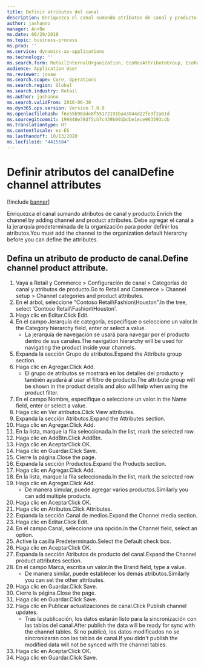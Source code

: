 ```yaml
---
title: Definir atributos del canal
description: Enriquezca el canal sumando atributos de canal y producto.
author: jashanno
manager: AnnBe
ms.date: 08/29/2018
ms.topic: business-process
ms.prod: ''
ms.service: dynamics-ax-applications
ms.technology: ''
ms.search.form: RetailInternalOrganization, EcoResAttributeGroup, EcoResAttributeGroupAttribute, RetailAddChannelItems, RetailCatalogProductAttributeValue, RetailMedia
audience: Application User
ms.reviewer: josaw
ms.search.scope: Core, Operations
ms.search.region: Global
ms.search.industry: Retail
ms.author: jashanno
ms.search.validFrom: 2016-06-30
ms.dyn365.ops.version: Version 7.0.0
ms.openlocfilehash: f6e55b98dde8f55172191ba43044d22fe3f2a61d
ms.sourcegitcommit: 199848e78df5cb7c439b001bdbe1ece963593cdb
ms.translationtype: HT
ms.contentlocale: es-ES
ms.lasthandoff: 10/13/2020
ms.locfileid: "4415584"
---
```

# <a name="define-channel-attributes"></a><span data-ttu-id="a5642-103">Definir atributos del canal</span><span class="sxs-lookup"><span data-stu-id="a5642-103">Define channel attributes</span></span>

[!include [banner](../includes/banner.md)]

<span data-ttu-id="a5642-104">Enriquezca el canal sumando atributos de canal y producto.</span><span class="sxs-lookup"><span data-stu-id="a5642-104">Enrich the channel by adding channel and product attributes.</span></span> <span data-ttu-id="a5642-105">Debe agregar el canal a la jerarquía predeterminada de la organización para poder definir los atributos.</span><span class="sxs-lookup"><span data-stu-id="a5642-105">You must add the channel to the organization default hierarchy before you can define the attributes.</span></span>


## <a name="define-channel-product-attribute"></a><span data-ttu-id="a5642-106">Defina un atributo de producto de canal.</span><span class="sxs-lookup"><span data-stu-id="a5642-106">Define channel product attribute.</span></span>
1. <span data-ttu-id="a5642-107">Vaya a Retail y Commerce > Configuración de canal > Categorías de canal y atributos de producto.</span><span class="sxs-lookup"><span data-stu-id="a5642-107">Go to Retail and Commerce > Channel setup > Channel categories and product attributes.</span></span>
2. <span data-ttu-id="a5642-108">En el árbol, seleccione "Contoso Retail\Fashion\Houston".</span><span class="sxs-lookup"><span data-stu-id="a5642-108">In the tree, select 'Contoso Retail\Fashion\Houston'.</span></span>
3. <span data-ttu-id="a5642-109">Haga clic en Editar.</span><span class="sxs-lookup"><span data-stu-id="a5642-109">Click Edit.</span></span>
4. <span data-ttu-id="a5642-110">En el campo Jerarquía de categoría, especifique o seleccione un valor.</span><span class="sxs-lookup"><span data-stu-id="a5642-110">In the Category hierarchy field, enter or select a value.</span></span>
    * <span data-ttu-id="a5642-111">La jerarquía de navegación se usará para navegar por el producto dentro de sus canales.</span><span class="sxs-lookup"><span data-stu-id="a5642-111">The navigation hierarchy will be used for navigating the product inside your channels.</span></span>  
5. <span data-ttu-id="a5642-112">Expanda la sección Grupo de atributos.</span><span class="sxs-lookup"><span data-stu-id="a5642-112">Expand the Attribute group section.</span></span>
6. <span data-ttu-id="a5642-113">Haga clic en Agregar.</span><span class="sxs-lookup"><span data-stu-id="a5642-113">Click Add.</span></span>
    * <span data-ttu-id="a5642-114">El grupo de atributos se mostrará en los detalles del producto y también ayudará al usar el filtro de producto.</span><span class="sxs-lookup"><span data-stu-id="a5642-114">The attribute group will be shown in the product details and also will help when using the product filter.</span></span>  
7. <span data-ttu-id="a5642-115">En el campo Nombre, especifique o seleccione un valor.</span><span class="sxs-lookup"><span data-stu-id="a5642-115">In the Name field, enter or select a value.</span></span>
8. <span data-ttu-id="a5642-116">Haga clic en Ver atributos.</span><span class="sxs-lookup"><span data-stu-id="a5642-116">Click View attributes.</span></span>
9. <span data-ttu-id="a5642-117">Expanda la sección Atributos.</span><span class="sxs-lookup"><span data-stu-id="a5642-117">Expand the Attributes section.</span></span>
10. <span data-ttu-id="a5642-118">Haga clic en Agregar.</span><span class="sxs-lookup"><span data-stu-id="a5642-118">Click Add.</span></span>
11. <span data-ttu-id="a5642-119">En la lista, marque la fila seleccionada.</span><span class="sxs-lookup"><span data-stu-id="a5642-119">In the list, mark the selected row.</span></span>
12. <span data-ttu-id="a5642-120">Haga clic en AddBtn.</span><span class="sxs-lookup"><span data-stu-id="a5642-120">Click AddBtn.</span></span>
13. <span data-ttu-id="a5642-121">Haga clic en Aceptar</span><span class="sxs-lookup"><span data-stu-id="a5642-121">Click OK.</span></span>
14. <span data-ttu-id="a5642-122">Haga clic en Guardar.</span><span class="sxs-lookup"><span data-stu-id="a5642-122">Click Save.</span></span>
15. <span data-ttu-id="a5642-123">Cierre la página.</span><span class="sxs-lookup"><span data-stu-id="a5642-123">Close the page.</span></span>
16. <span data-ttu-id="a5642-124">Expanda la sección Productos.</span><span class="sxs-lookup"><span data-stu-id="a5642-124">Expand the Products section.</span></span>
17. <span data-ttu-id="a5642-125">Haga clic en Agregar.</span><span class="sxs-lookup"><span data-stu-id="a5642-125">Click Add.</span></span>
18. <span data-ttu-id="a5642-126">En la lista, marque la fila seleccionada.</span><span class="sxs-lookup"><span data-stu-id="a5642-126">In the list, mark the selected row.</span></span>
19. <span data-ttu-id="a5642-127">Haga clic en Agregar.</span><span class="sxs-lookup"><span data-stu-id="a5642-127">Click Add.</span></span>
    * <span data-ttu-id="a5642-128">De manera simular, puede agregar varios productos.</span><span class="sxs-lookup"><span data-stu-id="a5642-128">Similarly you can add multiple products.</span></span>  
20. <span data-ttu-id="a5642-129">Haga clic en Aceptar</span><span class="sxs-lookup"><span data-stu-id="a5642-129">Click OK.</span></span>
21. <span data-ttu-id="a5642-130">Haga clic en Atributos.</span><span class="sxs-lookup"><span data-stu-id="a5642-130">Click Attributes.</span></span>
22. <span data-ttu-id="a5642-131">Expanda la sección Canal de medios.</span><span class="sxs-lookup"><span data-stu-id="a5642-131">Expand the Channel media section.</span></span>
23. <span data-ttu-id="a5642-132">Haga clic en Editar.</span><span class="sxs-lookup"><span data-stu-id="a5642-132">Click Edit.</span></span>
24. <span data-ttu-id="a5642-133">En el campo Canal, seleccione una opción.</span><span class="sxs-lookup"><span data-stu-id="a5642-133">In the Channel field, select an option.</span></span>
25. <span data-ttu-id="a5642-134">Active la casilla Predeterminado.</span><span class="sxs-lookup"><span data-stu-id="a5642-134">Select the Default check box.</span></span>
26. <span data-ttu-id="a5642-135">Haga clic en Aceptar</span><span class="sxs-lookup"><span data-stu-id="a5642-135">Click OK.</span></span>
27. <span data-ttu-id="a5642-136">Expanda la sección Atributos de producto del canal.</span><span class="sxs-lookup"><span data-stu-id="a5642-136">Expand the Channel product attributes section.</span></span>
28. <span data-ttu-id="a5642-137">En el campo Marca, escriba un valor.</span><span class="sxs-lookup"><span data-stu-id="a5642-137">In the Brand field, type a value.</span></span>
    * <span data-ttu-id="a5642-138">De manera similar, puede establecer los demás atributos.</span><span class="sxs-lookup"><span data-stu-id="a5642-138">Similarly you can set the other attributes.</span></span>  
29. <span data-ttu-id="a5642-139">Haga clic en Guardar.</span><span class="sxs-lookup"><span data-stu-id="a5642-139">Click Save.</span></span>
30. <span data-ttu-id="a5642-140">Cierre la página.</span><span class="sxs-lookup"><span data-stu-id="a5642-140">Close the page.</span></span>
31. <span data-ttu-id="a5642-141">Haga clic en Guardar.</span><span class="sxs-lookup"><span data-stu-id="a5642-141">Click Save.</span></span>
32. <span data-ttu-id="a5642-142">Haga clic en Publicar actualizaciones de canal.</span><span class="sxs-lookup"><span data-stu-id="a5642-142">Click Publish channel updates.</span></span>
    * <span data-ttu-id="a5642-143">Tras la publicación, los datos estarán listo para la sincronización con las tablas del canal.</span><span class="sxs-lookup"><span data-stu-id="a5642-143">After publish the data will be ready for sync with the channel tables.</span></span> <span data-ttu-id="a5642-144">Si no publicó, los datos modificados no se sincronizarán con las tablas de canal.</span><span class="sxs-lookup"><span data-stu-id="a5642-144">If you didn't publish the modified data will not be synced with the channel tables.</span></span>  
33. <span data-ttu-id="a5642-145">Haga clic en Aceptar</span><span class="sxs-lookup"><span data-stu-id="a5642-145">Click OK.</span></span>
34. <span data-ttu-id="a5642-146">Haga clic en Guardar.</span><span class="sxs-lookup"><span data-stu-id="a5642-146">Click Save.</span></span>

